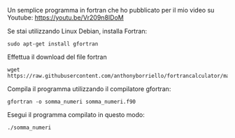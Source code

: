 Un semplice programma in fortran che ho pubblicato per il mio video su Youtube:
https://youtu.be/Vr209n8IDoM

Se stai utilizzando Linux Debian, installa Fortran:
```plaintext
sudo apt-get install gfortran
```
Effettua il download del file fortran
```plaintext
wget https://raw.githubusercontent.com/anthonyborriello/fortrancalculator/main/somma_numeri
```
Compila il programma utilizzando il compilatore gfortran:
```plaintext
gfortran -o somma_numeri somma_numeri.f90
```
Esegui il programma compilato in questo modo:
```plaintext
./somma_numeri
```

